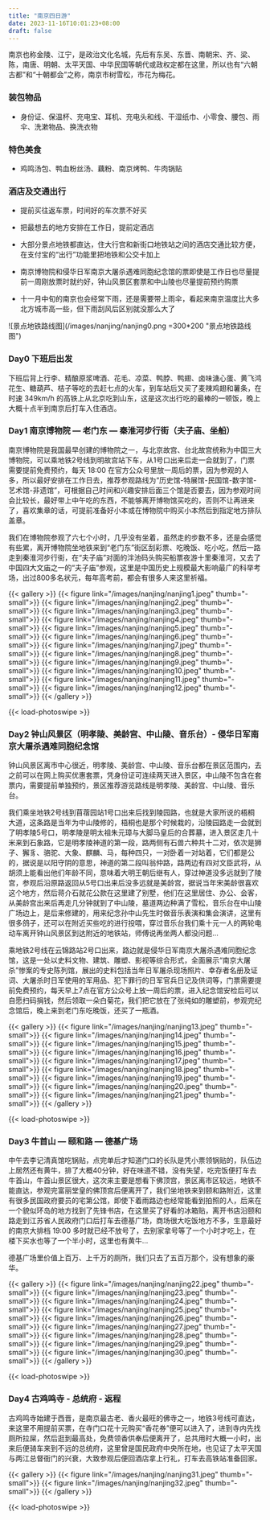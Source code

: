 ```yaml
---
title: "南京四日游"
date: 2023-11-16T10:01:23+08:00
draft: false
---
```


南京也称金陵、江宁，是政治文化名城，先后有东吴、东晋、南朝宋、齐、梁、陈，南唐、明朝、太平天国、中华民国等朝代或政权定都在这里，所以也有“六朝古都”和“十朝都会”之称，南京市树雪松，市花为梅花。

### 装包物品

- 身份证、保温杯、充电宝、耳机、充电头和线、干湿纸巾、小零食、腰包、雨伞、洗漱物品、换洗衣物

### 特色美食

- 鸡鸣汤包、鸭血粉丝汤、藕粉、南京烤鸭、牛肉锅贴

### 酒店及交通出行

- 提前买往返车票，时间好的车次票不好买

- 把最想去的地方安排在工作日，提前定酒店

- 大部分景点地铁都直达，住大行宫和新街口地铁站之间的酒店交通比较方便，在支付宝的“出行”功能里把地铁和公交卡加上

- 南京博物院和侵华日军南京大屠杀遇难同胞纪念馆的票即使是工作日也尽量提前一周刚放票时就约好，钟山风景区套票和中山陵也尽量提前预约购票

- 十一月中旬的南京也会经常下雨，还是需要带上雨伞，看起来南京温度比大多北方城市高一些，但下雨刮风后区别就没那么大了

![景点地铁路线图](/images/nanjing/nanjing0.png =300*200 "景点地铁路线图")

### Day0 下班后出发

下班后背上行李、精酿原浆啤酒、花毛、凉菜、鸭脖、鸭翅、卤味溏心蛋、黄飞鸿花生、糖葫芦、桔子等吃的去赶七点的火车，到车站后又买了麦辣鸡翅和薯条，在时速 349km/h 的高铁上从北京吃到山东，这是这次出行吃的最棒的一顿饭，晚上大概十点半到南京后打车入住酒店。

### Day1 南京博物院 — 老门东 — 秦淮河步行街（夫子庙、坐船）

南京博物院是我国最早创建的博物院之一，与北京故宫、台北故宫统称为中国三大博物院，可以乘地铁2号线到明故宫站下车，从1号口出来后走一会就到了，门票需要提前免费预约，每天 18:00 在官方公众号里放一周后的票，因为参观的人多，所以最好安排在工作日去，推荐参观路线为“历史馆-特展馆-民国馆-数字馆-艺术馆-非遗馆”，可根据自己时间和兴趣安排后面三个馆是否要去，因为参观时间会比较长，最好带上中午吃的东西，不能够离开博物馆买吃的，否则不让再进来了，喜欢集章的话，可提前准备好小本或在博物院中购买小本然后到指定地方排队盖章。

我们在博物院参观了六七个小时，几乎没有坐着，虽然走的步数不多，还是会感觉有些累，离开博物院坐地铁来到“老门东”街区刮彩票、吃晚饭、吃小吃，然后一路走到秦淮河步行街，在“夫子庙”对面的泮池码头购买船票夜游十里秦淮河，又去了中国四大文庙之一的“夫子庙”参观，这里是中国历史上规模最大影响最广的科举考场，出过800多名状元，每年高考前，都会有很多人来这里祈福。

{{< gallery >}}
  {{< figure link="/images/nanjing/nanjing1.jpeg" thumb="-small">}}
  {{< figure link="/images/nanjing/nanjing2.jpeg" thumb="-small">}}
  {{< figure link="/images/nanjing/nanjing3.jpeg" thumb="-small">}}
  {{< figure link="/images/nanjing/nanjing4.jpeg" thumb="-small">}}
  {{< figure link="/images/nanjing/nanjing5.jpeg" thumb="-small">}}
  {{< figure link="/images/nanjing/nanjing6.jpeg" thumb="-small">}}
  {{< figure link="/images/nanjing/nanjing7.jpeg" thumb="-small">}}
  {{< figure link="/images/nanjing/nanjing8.jpeg" thumb="-small">}}
  {{< figure link="/images/nanjing/nanjing9.jpeg" thumb="-small">}}
  {{< figure link="/images/nanjing/nanjing10.jpeg" thumb="-small">}}
  {{< figure link="/images/nanjing/nanjing11.jpeg" thumb="-small">}}
  {{< figure link="/images/nanjing/nanjing12.jpeg" thumb="-small">}}
{{< /gallery >}}

{{< load-photoswipe >}}

### Day2 钟山风景区（明孝陵、美龄宫、中山陵、音乐台）- 侵华日军南京大屠杀遇难同胞纪念馆

钟山风景区离市中心很近，明孝陵、美龄宫、中山陵、音乐台都在景区范围内，去之前可以在网上购买优惠套票，凭身份证可连续两天进入景区，中山陵不包含在套票内，需要提前单独预约，景区推荐游览路线是明孝陵、美龄宫、中山陵、音乐台。

我们乘坐地铁2号线到苜蓿园站1号口出来后找到陵园路，也就是大家所说的梧桐大道，这条路是当年为中山陵修的，梧桐也是那个时候栽的，沿陵园路走一会就到了明孝陵5号口，明孝陵是明太祖朱元璋与大脚马皇后的合葬墓，进入景区走几十米来到石象路，它是明孝陵神道的第一段，路两侧有石兽六种共十二对，依次是狮子、獬豸、骆驼、大象、麒麟、马，每种四只，一对卧着一对站着，它们都是公的，据说是以阳守阴的意思，神道的第二段叫翁仲路，路两边有四对文臣武将，从胡须上能看出他们年龄不同，意味着大明王朝后继有人，穿过神道没多远就到了陵宫，参观后沿原路返回从5号口出来后没多远就是美龄宫，据说当年宋美龄很喜欢这个地方，然后蒋介石就花公款在这里建了别墅，他们在这里居住、办公、会客，从美龄宫出来后再走几分钟就到了中山陵，墓道两边种满了雪松，音乐台在中山陵广场边上，是后来修建的，用来纪念孙中山先生时做音乐表演和集会演讲，这里有很多鸽子，还可以在附近买些吃的进行投喂，穿过音乐台我们乘十元一人的两轮电动车离开钟山风景区到达附近的地铁站，师傅说再坐两人都没问题...

乘地铁2号线在云锦路站2号口出来，路边就是侵华日军南京大屠杀遇难同胞纪念馆，这是一处以史料文物、建筑、雕塑、影视等综合形式，全面展示“南京大屠杀”惨案的专史陈列馆，展出的史料包括当年日军屠杀现场照片、幸存者名册及证词、大屠杀时日军使用的军用品、犯下罪行的日军官兵日记及供词等，门票需要提前免费预约，每天早上7点在官方公众号上放一周后的票，进入纪念馆安检后可以自愿扫码捐钱，然后领取一朵白菊花，我们把它放在了张纯如的雕塑前，参观完纪念馆后，晚上来到老门东吃晚饭，还买了一瓶酒。

{{< gallery >}}
  {{< figure link="/images/nanjing/nanjing13.jpeg" thumb="-small">}}
  {{< figure link="/images/nanjing/nanjing14.jpeg" thumb="-small">}}
  {{< figure link="/images/nanjing/nanjing15.jpeg" thumb="-small">}}
  {{< figure link="/images/nanjing/nanjing16.jpeg" thumb="-small">}}
  {{< figure link="/images/nanjing/nanjing17.jpeg" thumb="-small">}}
  {{< figure link="/images/nanjing/nanjing18.jpeg" thumb="-small">}}
  {{< figure link="/images/nanjing/nanjing19.jpeg" thumb="-small">}}
  {{< figure link="/images/nanjing/nanjing20.jpeg" thumb="-small">}}
  {{< figure link="/images/nanjing/nanjing21.jpeg" thumb="-small">}}
{{< /gallery >}}

{{< load-photoswipe >}}


### Day3 牛首山 — 颐和路 — 德基广场

中午去李记清真馆吃锅贴，点完单后才知道门口的长队是凭小票领锅贴的，队伍边上居然还有黄牛，排了大概40分钟，好在味道不错，没有失望，吃完饭便打车去牛首山，牛首山景区很大，这次来主要是想看下佛顶宫，景区离市区较远，地铁不能直达，参观完富丽堂皇的佛顶宫后便离开了，我们坐地铁来到颐和路附近，这里有很多民国政府要员的宅第公馆，即使下着雨路边也经常能看到拍照的人，后来在一个貌似环岛的地方找到了先锋书店，在这里买了好看的冰箱贴，离开书店沿颐和路走到江苏省人民政府门口后打车去德基广场，商场很大吃饭地方不多，生意最好的南京大排档 19:00 多时就已经不放号了，去别家拿号等了一个小时才吃上，在楼下买水也等了一个半小时，这里也有黄牛...

德基广场里价值上百万、上千万的厕所，我们只去了五百万那个，没有想象的豪华。

{{< gallery >}}
  {{< figure link="/images/nanjing/nanjing22.jpeg" thumb="-small">}}
  {{< figure link="/images/nanjing/nanjing23.jpeg" thumb="-small">}}
  {{< figure link="/images/nanjing/nanjing24.jpeg" thumb="-small">}}
  {{< figure link="/images/nanjing/nanjing25.jpeg" thumb="-small">}}
  {{< figure link="/images/nanjing/nanjing26.jpeg" thumb="-small">}}
  {{< figure link="/images/nanjing/nanjing27.jpeg" thumb="-small">}}
  {{< figure link="/images/nanjing/nanjing28.jpeg" thumb="-small">}}
  {{< figure link="/images/nanjing/nanjing29.jpeg" thumb="-small">}}
  {{< figure link="/images/nanjing/nanjing30.jpeg" thumb="-small">}}
{{< /gallery >}}

{{< load-photoswipe >}}

### Day4 古鸡鸣寺 - 总统府 - 返程

古鸡鸣寺始建于西晋，是南京最古老、香火最旺的佛寺之一，地铁3号线可直达，来这里不用提前买票，在寺门口花十元购买“香花券”便可以进入了，进到寺内先找厕所拉屎，然后逛到最高处，免费领香供奉后便离开了，总共用时大概一小时，出来后便骑车来到不远的总统府，这里曾是国民政府中央所在地，也见证了太平天国与两江总督衙门的兴衰，大致参观后便回酒店拿上行礼，打车去高铁站准备回家。

{{< gallery >}}
  {{< figure link="/images/nanjing/nanjing31.jpeg" thumb="-small">}}
  {{< figure link="/images/nanjing/nanjing32.jpeg" thumb="-small">}}
{{< /gallery >}}

{{< load-photoswipe >}}